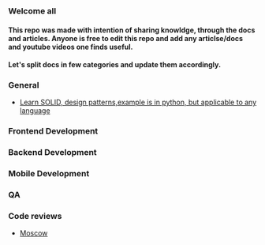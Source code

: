 ### Welcome all

#### This repo was made with intention of sharing knowldge, through the docs and articles. Anyone is free to edit this repo and add any articlse/docs and youtube videos one finds useful.

#### Let's split docs in few categories and update them accordingly.

### General
 - [Learn SOLID, design patterns,example is in python, but applicable to any language](https://www.youtube.com/c/ArjanCodes/playlists)

### Frontend Development


### Backend Development


### Mobile Development

### QA

### Code reviews

- [Moscow](https://dev.to/allthecode/moscow-the-best-code-review-technique-you-re-not-using-2b0e)
